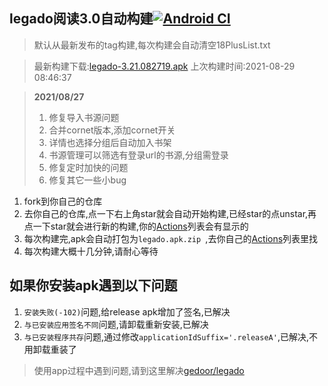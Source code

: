 ## legado阅读3.0自动构建[![Android CI](https://github.com/10bits/gedoor-Build/workflows/Android%20CI/badge.svg)](https://github.com/10bits/gedoor-Build/actions)

> 默认从最新发布的tag构建,每次构建会自动清空18PlusList.txt

> 最新构建下载:[legado-3.21.082719.apk](https://github.com/nobk/gedoor-Build/releases/download/legado-3.21.082719/legado-3.21.082719.apk) 上次构建时间:2021-08-29 08:46:37
<!--start-->
> **2021/08/27**
> 
> 1. 修复导入书源问题
> 2. 合并cornet版本,添加cornet开关
> 3. 详情也选择分组后自动加入书架
> 4. 书源管理可以筛选有登录url的书源,分组需登录
> 5. 修复定时加快的问题
> 7. 修复其它一些小bug
<!--end-->
  
1. fork到你自己的仓库
2. 去你自己的仓库,点一下右上角star就会自动开始构建,已经star的点unstar,再点一下star就会进行新的构建,你的[Actions](https://github.com/10bits/gedoor-Build/actions)列表会有显示的
3. 每次构建完,apk会自动打包为`legado.apk.zip
`,去你自己的[Actions](https://github.com/10bits/gedoor-Build/actions)列表里找
4. 每次构建大概十几分钟,请耐心等待

## 如果你安装apk遇到以下问题

1. `安装失败(-102)`问题,给release apk增加了签名,已解决
2. `与已安装应用签名不同`问题,请卸载重新安装,已解决
3. `与已安装程序共存`问题,通过修改`applicationIdSuffix='.releaseA'`,已解决,不用卸载重装了
> 使用app过程中遇到问题,请到这里解决[gedoor/legado](https://github.com/gedoor/legado/issues)

